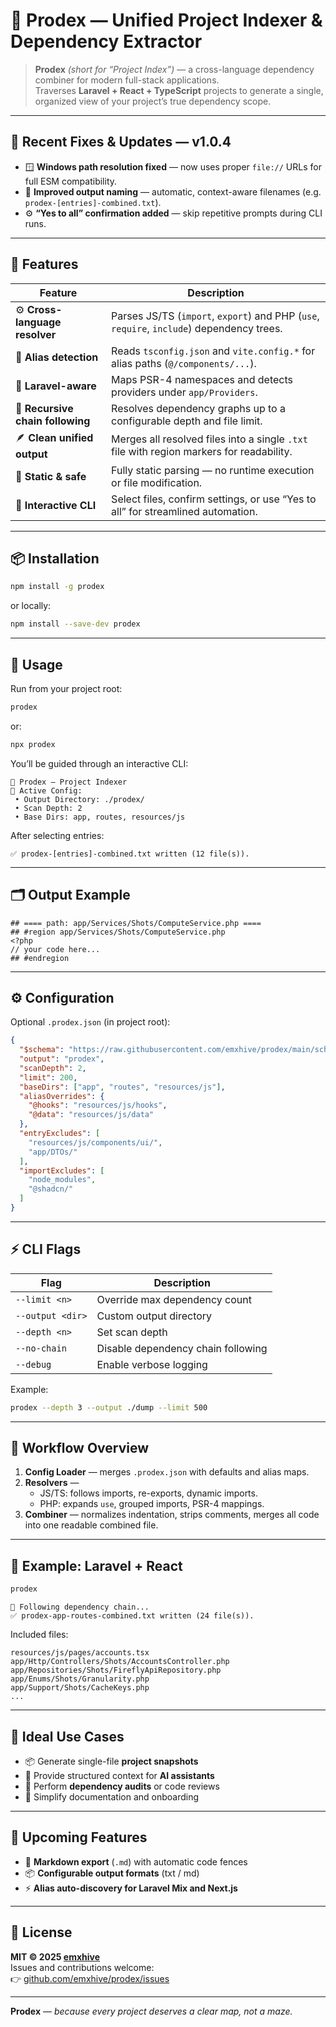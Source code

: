 # 🧩 Prodex — Unified Project Indexer & Dependency Extractor

> **Prodex** *(short for “Project Index”)* — a cross-language dependency combiner for modern full-stack applications.  
> Traverses **Laravel + React + TypeScript** projects to generate a single, organized view of your project’s true dependency scope.

---

## 🧠 Recent Fixes & Updates — v1.0.4

- 🪟 **Windows path resolution fixed** — now uses proper `file://` URLs for full ESM compatibility.  
- 🧾 **Improved output naming** — automatic, context-aware filenames (e.g. `prodex-[entries]-combined.txt`).  
- ⚙️ **“Yes to all” confirmation added** — skip repetitive prompts during CLI runs.

---

## 🚀 Features

| Feature | Description |
|----------|-------------|
| ⚙️ **Cross-language resolver** | Parses JS/TS (`import`, `export`) and PHP (`use`, `require`, `include`) dependency trees. |
| 🧭 **Alias detection** | Reads `tsconfig.json` and `vite.config.*` for alias paths (`@/components/...`). |
| 🧩 **Laravel-aware** | Maps PSR-4 namespaces and detects providers under `app/Providers`. |
| 🔄 **Recursive chain following** | Resolves dependency graphs up to a configurable depth and file limit. |
| 🪶 **Clean unified output** | Merges all resolved files into a single `.txt` file with region markers for readability. |
| 🧠 **Static & safe** | Fully static parsing — no runtime execution or file modification. |
| 💬 **Interactive CLI** | Select files, confirm settings, or use “Yes to all” for streamlined automation. |

---

## 📦 Installation

```bash
npm install -g prodex
```

or locally:

```bash
npm install --save-dev prodex
```

---

## 🧰 Usage

Run from your project root:

```bash
prodex
```

or:

```bash
npx prodex
```

You’ll be guided through an interactive CLI:

```
🧩 Prodex — Project Indexer
🧩 Active Config:
 • Output Directory: ./prodex/
 • Scan Depth: 2
 • Base Dirs: app, routes, resources/js
```

After selecting entries:

```
✅ prodex-[entries]-combined.txt written (12 file(s)).
```

---

## 🗂 Output Example

```
## ==== path: app/Services/Shots/ComputeService.php ====
## #region app/Services/Shots/ComputeService.php
<?php
// your code here...
## #endregion
```

---

## ⚙️ Configuration

Optional `.prodex.json` (in project root):

```json
{
  "$schema": "https://raw.githubusercontent.com/emxhive/prodex/main/schema/prodex.schema.json",
  "output": "prodex",
  "scanDepth": 2,
  "limit": 200,
  "baseDirs": ["app", "routes", "resources/js"],
  "aliasOverrides": {
    "@hooks": "resources/js/hooks",
    "@data": "resources/js/data"
  },
  "entryExcludes": [
    "resources/js/components/ui/",
    "app/DTOs/"
  ],
  "importExcludes": [
    "node_modules",
    "@shadcn/"
  ]
}
```

---

## ⚡ CLI Flags

| Flag | Description |
|------|-------------|
| `--limit <n>` | Override max dependency count |
| `--output <dir>` | Custom output directory |
| `--depth <n>` | Set scan depth |
| `--no-chain` | Disable dependency chain following |
| `--debug` | Enable verbose logging |

Example:
```bash
prodex --depth 3 --output ./dump --limit 500
```

---

## 🧩 Workflow Overview

1. **Config Loader** — merges `.prodex.json` with defaults and alias maps.  
2. **Resolvers** —  
   - JS/TS: follows imports, re-exports, dynamic imports.  
   - PHP: expands `use`, grouped imports, PSR-4 mappings.  
3. **Combiner** — normalizes indentation, strips comments, merges all code into one readable combined file.

---

## 🧱 Example: Laravel + React

```bash
prodex
```

```
🧩 Following dependency chain...
✅ prodex-app-routes-combined.txt written (24 file(s)).
```

Included files:
```
resources/js/pages/accounts.tsx
app/Http/Controllers/Shots/AccountsController.php
app/Repositories/Shots/FireflyApiRepository.php
app/Enums/Shots/Granularity.php
app/Support/Shots/CacheKeys.php
...
```

---

## 🧠 Ideal Use Cases

- 📦 Generate single-file **project snapshots**  
- 🤖 Provide structured context for **AI assistants**  
- 🧩 Perform **dependency audits** or code reviews  
- 📄 Simplify documentation and onboarding  

---

## 🔮 Upcoming Features

- 📝 **Markdown export** (`.md`) with automatic code fences  
- 📦 **Configurable output formats** (txt / md)  
- ⚡ **Alias auto-discovery for Laravel Mix and Next.js**  

---

## 🧾 License

**MIT © 2025 [emxhive](https://github.com/emxhive)**  
Issues and contributions welcome:  
👉 [github.com/emxhive/prodex/issues](https://github.com/emxhive/prodex/issues)

---

**Prodex** — *because every project deserves a clear map, not a maze.*
